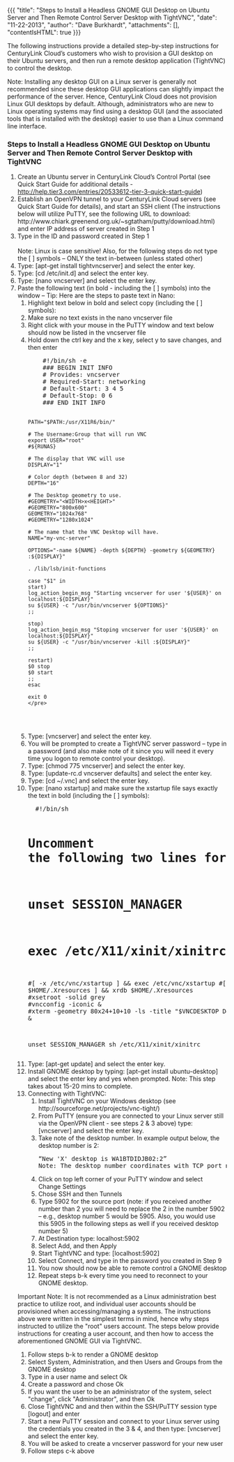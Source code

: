 {{{
  "title": "Steps to Install a Headless GNOME GUI Desktop on Ubuntu Server and Then Remote Control Server Desktop with TightVNC",
  "date": "11-22-2013",
  "author": "Dave Burkhardt",
  "attachments": [],
  "contentIsHTML": true
}}}

<p>The following instructions provide a detailed step-by-step instructions for CenturyLink Cloud’s customers who wish to provision a GUI desktop on their Ubuntu servers, and then run a remote desktop application (TightVNC) to control the desktop.</p>
<p>Note: Installing any desktop GUI on a Linux server is generally not recommended since these desktop GUI applications can slightly impact the performance of the server. Hence, CenturyLink Cloud does not provision Linux GUI desktops by default. Although, administrators who are new to Linux operating systems may find using a desktop GUI (and the associated tools that is installed with the desktop) easier to use than a Linux command line interface.</p>

<h3>Steps to Install a Headless GNOME GUI Desktop on Ubuntu Server and Then Remote Control Server Desktop with TightVNC</h3>

<ol>
  <li>Create an Ubuntu server in CenturyLink Cloud’s Control Portal (see Quick Start Guide for additional details - <a href="../../../entries/20533612-tier-3-quick-start-guide">http://help.tier3.com/entries/20533612-tier-3-quick-start-guide</a>)
  </li>
  <li>Establish an OpenVPN tunnel to your CenturyLink Cloud servers (see Quick Start Guide for details), and start an SSH client (The instructions below will utilize PuTTY, see the following URL to download: http://www.chiark.greenend.org.uk/~sgtatham/putty/download.html)
  and enter IP address of server created in Step 1
  </li>
  <li>Type in the ID and password created in Step 1
  <br />
  <br />Note: Linux is case sensitive! Also, for the following steps do not type the [ ] symbols – ONLY the text in-between (unless stated other)
  </li>
  <li>Type: [apt-get install tightvncserver] and select the enter key.
  </li>
  <li>Type: [cd /etc/init.d] and select the enter key.
  </li>
  <li>Type: [nano vncserver] and select the enter key.
  </li>
  <li>Paste the following text (in bold - including the [ ] symbols) into the window – Tip: Here are the steps to paste text in Nano:
  <ol>
    <li>Highlight text below in bold and select copy (including the [ ] symbols):</li>
    <li>Make sure no text exists in the nano vncserver file</li>
    <li>Right click with your mouse in the PuTTY window and text below should now be listed in the vncserver file</li>
    <li>Hold down the ctrl key and the x key, select y to save changes, and then enter
    <pre>
    #!/bin/sh -e
    ### BEGIN INIT INFO
    # Provides: vncserver
    # Required-Start: networking
    # Default-Start: 3 4 5
    # Default-Stop: 0 6
    ### END INIT INFO

    PATH="$PATH:/usr/X11R6/bin/"

    # The Username:Group that will run VNC
    export USER="root"
    #${RUNAS}

    # The display that VNC will use
    DISPLAY="1"

    # Color depth (between 8 and 32)
    DEPTH="16"

    # The Desktop geometry to use.
    #GEOMETRY="<WIDTH>x<HEIGHT>"
    #GEOMETRY="800x600"
    GEOMETRY="1024x768"
    #GEOMETRY="1280x1024"

    # The name that the VNC Desktop will have.
    NAME="my-vnc-server"

    OPTIONS="-name ${NAME} -depth ${DEPTH} -geometry ${GEOMETRY} :${DISPLAY}"

    . /lib/lsb/init-functions

    case "$1" in
    start)
    log_action_begin_msg "Starting vncserver for user '${USER}' on localhost:${DISPLAY}"
    su ${USER} -c "/usr/bin/vncserver ${OPTIONS}"
    ;;

    stop)
    log_action_begin_msg "Stoping vncserver for user '${USER}' on localhost:${DISPLAY}"
    su ${USER} -c "/usr/bin/vncserver -kill :${DISPLAY}"
    ;;

    restart)
    $0 stop
    $0 start
    ;;
    esac

    exit 0
    </pre>
  </li>
  <li>Type: [vncserver] and select the enter key.
  </li>
  <li>You will be prompted to create a TightVNC server password – type in a password (and also make note of it since you will need it every time you logon to remote control your desktop).
  </li>
  <li>Type: [chmod 775  vncserver] and select the enter key.
  </li>
  <li>Type: [update-rc.d vncserver defaults] and select the enter key.
  </li>
  <li>Type: [cd ~/.vnc] and select the enter key.
  </li>
  <li>Type: [nano xstartup] and make sure the xstartup file says exactly the text in bold (including the [ ] symbols):
  <pre>
  #!/bin/sh

  # Uncomment the following two lines for normal desktop:
  # unset SESSION_MANAGER
  # exec /etc/X11/xinit/xinitrc

  #[ -x /etc/vnc/xstartup ] && exec /etc/vnc/xstartup
  #[ -r $HOME/.Xresources ] && xrdb $HOME/.Xresources
  #xsetroot -solid grey
  #vncconfig -iconic &
  #xterm -geometry 80x24+10+10 -ls -title "$VNCDESKTOP Desktop" &

  unset SESSION_MANAGER
  sh /etc/X11/xinit/xinitrc
  </pre>
  </li>
  <li>Type: [apt-get update] and select the enter key.
  </li>
  <li>Install GNOME desktop by typing: [apt-get install ubuntu-desktop] and select the enter key and yes when prompted. Note: This step takes about 15-20 mins to complete.
  </li>
  <li>Connecting with TightVNC:
  <ol>
    <li>Install TightVNC on your Windows desktop (see http://sourceforge.net/projects/vnc-tight/)</li>
    <li>From PuTTY (ensure you are connected to your Linux server still via the OpenVPN client - see steps 2 &amp; 3 above) type: [vncserver] and select the enter key.</li>
    <li>Take note of the desktop number. In example output below, the desktop number is 2:
    <pre>“New 'X' desktop is WA1BTDIDJB02:2”
Note: The desktop number coordinates with TCP port number you will configure later</pre></li>
    <li>Click on top left corner of your PuTTY window and select Change Settings</li>
    <li>Chose SSH and then Tunnels</li>
    <li>Type 5902 for the source port (note: if you received another number than 2 you will need to replace the 2 in the number 5902 – e.g., desktop number 5 would be 5905. Also, you would use this 5905 in the following steps as well if you received desktop number 5)</li>
    <li>At Destination type: localhost:5902</li>
    <li>Select Add, and then Apply</li>
    <li>Start TightVNC and type: [localhost:5902]</li>
    <li>Select Connect, and type in the password you created in Step 9</li>
    <li>You now should now be able to remote control a GNOME desktop</li>
    <li>Repeat steps b-k every time you need to reconnect to your GNOME desktop.</li>
  </ol>
  </li>
</ol>


  <p>Important Note: It is not recommended as a Linux administration best practice to utilize root, and individual user accounts should be provisioned when accessing/managing a systems. The instructions above were written in the simplest terms in mind, hence why steps instructed to utilize the "root" users account. The steps below provide instructions for creating a user account, and then how to access the aforementioned GNOME GUI via TightVNC.

<ol>
  <li>Follow steps b-k to render a GNOME desktop</li>
  <li>Select System, Administration, and then Users and Groups from the GNOME desktop</li>
  <li>Type in a user name and select Ok</li>
  <li>Create a password and chose Ok</li>
  <li>If you want the user to be an administrator of the system, select "change", click "Administrator", and then Ok</li>
  <li>Close TightVNC and and then within the SSH/PuTTY session type [logout] and enter</li>
  <li>Start a new PuTTY session and connect to your Linux server using the credentials you created in the 3 &amp; 4, and then type: [vncserver] and select the enter key.</li>
  <li>You will be asked to create a vncserver password for your new user</li>
  <li>Follow steps c-k above</li>
</ol>
</p>
